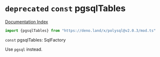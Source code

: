 # `deprecated` `const` pgsqlTables

[Documentation Index](../README.md)

```ts
import {pgsqlTables} from "https://deno.land/x/polysql@v2.0.3/mod.ts"
```

`const` pgsqlTables: SqlFactory

Use `pgsql` instead.

